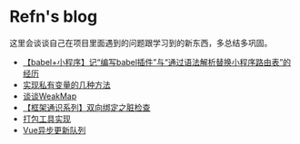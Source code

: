# Refn's blog

这里会谈谈自己在项目里面遇到的问题跟学习到的新东西，多总结多巩固。

 - [【babel+小程序】记“编写babel插件”与“通过语法解析替换小程序路由表”的经历][1]
 - [实现私有变量的几种方法][2]
 - [谈谈WeakMap][3]
 - [【框架通识系列】双向绑定之脏检查][4]
 - [打包工具实现][4]
 - [Vue异步更新队列][5]

 [1]: https://github.com/ZhaZhengRefn/blog/issues/2
 [2]: https://github.com/ZhaZhengRefn/blog/issues/3
 [3]: https://github.com/ZhaZhengRefn/blog/issues/4
 [4]: https://github.com/ZhaZhengRefn/blog/issues/5
 [4]: https://github.com/ZhaZhengRefn/blog/issues/6
 [5]: https://github.com/ZhaZhengRefn/blog/issues/7
